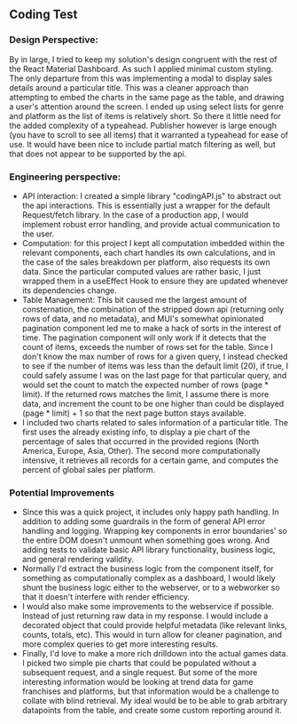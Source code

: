 ## Coding Test

### Design Perspective:
By in large, I tried to keep my solution's design congruent with
the rest of the React Material Dashboard. As such I applied minimal custom styling. The only departure from this was implementing a modal to display sales details around a particular title. This was a cleaner approach than attempting to embed the charts in the same page as the table, and drawing a user's attention around the screen. I ended up using select lists for genre and platform as the list of items is relatively short. So there it little need for the added complexity of a typeahead. Publisher however is large enough (you have to scroll to see all items) that it warranted a typeahead for ease of use. It would have been nice to include partial match filtering as well, but that does not appear to be supported by the api.

### Engineering perspective:
* API interaction: I created a simple library "codingAPI.js" to abstract out the api interactions. This is essentially just a wrapper for the default Request/fetch library. In the case of a production app, I would implement robust error handling, and provide actual communication to the user.
* Computation: for this project I kept all computation imbedded within the relevant components, each chart handles its own calculations, and in the case of the sales breakdown per platform, also requests its own data. Since the particular computed values are rather basic, I just wrapped them in a useEffect Hook to ensure they are updated whenever its dependencies change.
* Table Management: This bit caused me the largest amount of consternation, the combination of the stripped down api (returning only rows of data, and no metadata), and MUI's somewhat opinionated pagination component led me to make a hack of sorts in the interest of time. The pagination component will only work if it detects that the count of items, exceeds the number of rows set for the table. Since I don't know the max number of rows for a given query, I instead checked to see if the number of items was less than the default limit (20), if true, I could safely assume I was on the last page for that particular query, and would set the count to match the expected number of rows (page * limit). If the returned rows matches the limit, I assume there is more data, and increment the count to be one higher than could be displayed (page * limit) + 1 so that the next page button stays available.
* I included two charts related to sales information of a particular title. The first uses the already existing info, to display a pie chart of the percentage of sales that occurred in the provided regions (North America, Europe, Asia, Other). The second more computationally intensive, it retrieves all records for a certain game, and computes the percent of global sales per platform.

### Potential Improvements
* Since this was a quick project, it includes only happy path handling. In addition to adding some guardrails in the form of general API error handling and logging. Wrapping key components in error boundaries' so the entire DOM doesn't unmount when something goes wrong. And adding tests to validate basic API library functionality, business logic, and general rendering validity.
* Normally I'd extract the business logic from the component itself, for something as computationally complex as a dashboard, I would likely shunt the business logic either to the webserver, or to a webworker so that it doesn't interfere with render efficiency.
* I would also make some improvements to the webservice if possible. Instead of just returning raw data in my response. I would include a decorated object that could provide helpful metadata (like relevant links, counts, totals, etc). This would in turn allow for cleaner pagination, and more complex queries to get more interesting results.
* Finally, I'd love to make a more rich drilldown into the actual games data. I picked two simple pie charts that could be populated without a subsequent request, and a single request. But some of the more interesting information would be looking at trend data for game franchises and platforms, but that information would be a challenge to collate with blind retrieval. My ideal would be to be able to grab arbitrary datapoints from the table, and create some custom reporting around it.
